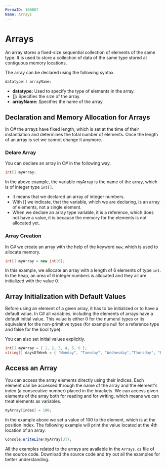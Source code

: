 ```yaml
---
PermaID: 100007
Name: Arrays
---
```


# Arrays 

An array stores a fixed-size sequential collection of elements of the same type. It is used to store a collection of data of the same type stored at contiguous memory locations.

The array can be declared using the following syntax.

```csharp
datatype[] arrayName;
```

 - **datatype:** Used to specify the type of elements in the array.
 - **[]:** Specifies the size of the array.
 - **arrayName:** Specifies the name of the array.
 
## Declaration and Memory Allocation for Arrays

In C# the arrays have fixed length, which is set at the time of their instantiation and determines the total number of elements. Once the length of an array is set we cannot change it anymore.

### Delare Array

You can declare an array in C# in the following way.

```csharp
int[] myArray;
```

In the above example, the variable myArray is the name of the array, which is of integer type `int[]`. 

 - It means that we declared an array of integer numbers. 
 - With [] we indicate, that the variable, which we are declaring, is an array of elements, not a single element.
 - When we declare an array type variable, it is a reference, which does not have a value, it is because the memory for the elements is not allocated yet.

### Array Creation

In C# we create an array with the help of the keyword `new`, which is used to allocate memory.

```csharp
int[] myArray = new int[6];
```

In this example, we allocate an array with a length of 6 elements of type `int`. In the heap, an area of 6 integer numbers is allocated and they all are initialized with the value 0.

## Array Initialization with Default Values

Before using an element of a given array, it has to be initialized or to have a default value. In C# all variables, including the elements of arrays have a default initial value. This value is either 0 for the numeral types or its equivalent for the non-primitive types (for example null for a reference type and false for the bool type).

You can also set initial values explicitly.

```csharp
int[] myArray = { 1, 2, 3, 4, 5, 6 };
string[] daysOfWeek = { "Monday", "Tuesday", "Wednesday","Thursday", "Friday", "Saturday", "Sunday" };
```

## Access an Array

You can access the array elements directly using their indices. Each element can be accessed through the name of the array and the element's index (a consecutive number) placed in the brackets. We can access given elements of the array both for reading and for writing, which means we can treat elements as variables.

```csharp
myArray[index] = 100;
```

In the example above we set a value of 100 to the element, which is at the position index. The following example will print the value located at the 4th location of an array.

```csharp
Console.WriteLine(myArray[3]);
```

All the examples related to the arrays are available in the `Arrays.cs` file of the source code. Download the source code and try out all the examples for better understanding.
